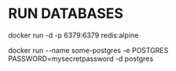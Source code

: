 # RUN DATABASES

docker run -d -p 6379:6379 redis:alpine

docker run --name some-postgres -e POSTGRES PASSWORD=mysecretpassword -d postgres


